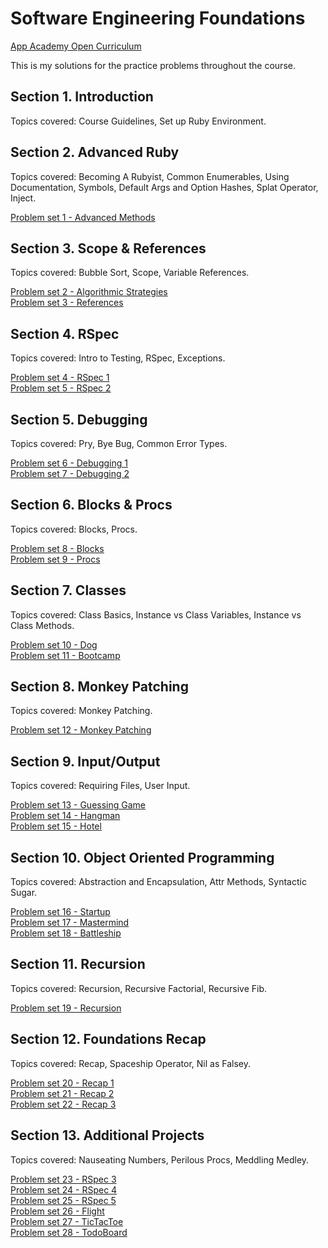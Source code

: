 # Software Engineering Foundations

<a target="_blank" href="https://open.appacademy.io/learn/full-stack-online/software-engineering-foundations/">App Academy Open Curriculum</a>

<p>This is my solutions for the practice problems throughout the course.</p>

<h2>Section 1. Introduction</h2>
<p>Topics covered: Course Guidelines, Set up Ruby Environment.</p>

<h2>Section 2. Advanced Ruby</h2>
<p>Topics covered: Becoming A Rubyist, Common Enumerables, Using Documentation, Symbols, Default Args and Option Hashes, Splat Operator, Inject.</p>
<a href="https://github.com/linhhvo/ruby-practices/tree/main/1%20-%20advanced_methods_exercise">Problem set 1 - Advanced Methods</a>

<h2>Section 3. Scope & References</h2>
<p>Topics covered: Bubble Sort, Scope, Variable References.</p>
<a href="https://github.com/linhhvo/ruby-practices/tree/main/2%20-%20algorithmic_strategies_exercise">Problem set 2 - Algorithmic Strategies</a></br>
<a href="https://github.com/linhhvo/ruby-practices/tree/main/2%20-%20algorithmic_strategies_exercise">Problem set 3 - References</a>

<h2>Section 4. RSpec</h2>
<p>Topics covered: Intro to Testing, RSpec, Exceptions.</p>
<a href="https://github.com/linhhvo/ruby-practices/tree/main/4%20-%20rspec_exercise_1">Problem set 4 - RSpec 1</a></br>
<a href="https://github.com/linhhvo/ruby-practices/tree/main/5%20-%20rspec_exercise_2">Problem set 5 - RSpec 2</a>

<h2>Section 5. Debugging</h2>
<p> Topics covered: Pry, Bye Bug, Common Error Types.</p>
<a href="https://github.com/linhhvo/ruby-practices/tree/main/6%20-%20debugging_exercise_1">Problem set 6 - Debugging 1</a></br>
<a href="https://github.com/linhhvo/ruby-practices/tree/main/7%20-%20debugging_exercise_2">Problem set 7 - Debugging 2</a>

<h2>Section 6. Blocks & Procs</h2>
<p>Topics covered: Blocks, Procs.</p>
<a href="https://github.com/linhhvo/ruby-practices/tree/main/8%20-%20blocks_project">Problem set 8 - Blocks</a></br>
<a href="https://github.com/linhhvo/ruby-practices/tree/main/9%20-%20procs_project">Problem set 9 - Procs</a>

<h2>Section 7. Classes</h2>
<p>Topics covered: Class Basics, Instance vs Class Variables, Instance vs Class Methods.</p>
<a href="https://github.com/linhhvo/ruby-practices/tree/main/10%20-%20dog_project">Problem set 10 - Dog</a></br>
<a href="https://github.com/linhhvo/ruby-practices/tree/main/11%20-%20bootcamp_project">Problem set 11 - Bootcamp</a>

<h2>Section 8. Monkey Patching</h2>
<p>Topics covered: Monkey Patching.</p>
<a href="https://github.com/linhhvo/ruby-practices/tree/main/12%20-%20monkey_patching_project">Problem set 12 - Monkey Patching</a>

<h2>Section 9. Input/Output</h2>
<p>Topics covered: Requiring Files, User Input.</p>
<a href="https://github.com/linhhvo/ruby-practices/tree/main/13%20-%20guessing_game_project">Problem set 13 - Guessing Game</a></br>
<a href="https://github.com/linhhvo/ruby-practices/tree/main/14%20-%20hangman_project">Problem set 14 - Hangman</a></br>
<a href="https://github.com/linhhvo/ruby-practices/tree/main/15%20-%20hotel_project">Problem set 15 - Hotel</a>

<h2>Section 10. Object Oriented Programming</h2>
<p>Topics covered: Abstraction and Encapsulation, Attr Methods, Syntactic Sugar.</p>
<a href="https://github.com/linhhvo/ruby-practices/tree/main/16%20-%20startup_project">Problem set 16 - Startup</a></br>
<a href="https://github.com/linhhvo/ruby-practices/tree/main/17%20-%20mastermind_project">Problem set 17 - Mastermind</a></br>
<a href="https://github.com/linhhvo/ruby-practices/tree/main/18%20-%20battleship_project">Problem set 18 - Battleship</a>

<h2>Section 11. Recursion</h2>
<p>Topics covered: Recursion, Recursive Factorial, Recursive Fib.</p>
<a href=#>Problem set 19 - Recursion</a>

<h2>Section 12. Foundations Recap</h2>
<p>Topics covered: Recap, Spaceship Operator, Nil as Falsey.</p>
<a href=#>Problem set 20 - Recap 1</a></br>
<a href=#>Problem set 21 - Recap 2</a></br>
<a href=#>Problem set 22 - Recap 3</a>

<h2>Section 13. Additional Projects</h2>
<p>Topics covered: Nauseating Numbers, Perilous Procs, Meddling Medley.</p>
<a href=#>Problem set 23 - RSpec 3</a></br>
<a href=#>Problem set 24 - RSpec 4</a></br>
<a href=#>Problem set 25 - RSpec 5</a></br>
<a href=#>Problem set 26 - Flight</a></br>
<a href=#>Problem set 27 - TicTacToe</a></br>
<a href=#>Problem set 28 - TodoBoard</a>
